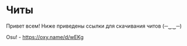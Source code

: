 # Читы
Привет всем! Ниже приведены ссылки для скачивания читов (─‿‿─)


Osu! - https://oxy.name/d/wEKg
